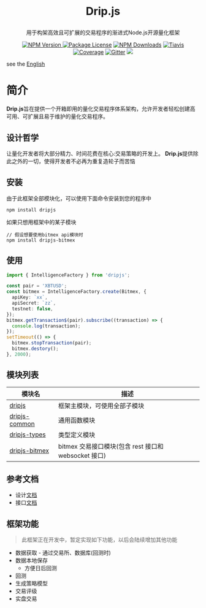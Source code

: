 <H1><p  align="center">Drip.js</p></H1>
<p  align="center">用于构架高效且可扩展的交易程序的渐进式Node.js开源量化框架</p>
<p  align="center">
<a href="https://www.npmjs.com/package/dripjs"><img src="https://img.shields.io/npm/v/dripjs.svg" alt="NPM Version" />
<a href="https://www.npmjs.com/package/dripjs"><img src="https://img.shields.io/badge/license-GPL_3.0-green.svg" alt="Package License" /></a>
<a href="https://www.npmjs.com/package/dripjs"><img src="https://img.shields.io/npm/dm/dripjs.svg" alt="NPM Downloads" /></a>
<a  href="https://travis-ci.com/zlq4863947/dripjs"><img  src="https://travis-ci.com/zlq4863947/dripjs.svg?branch=master&t=6"  alt="Tiavis" /></a>
<a  href="https://coveralls.io/github/zlq4863947/dripjs?branch=master"><img  src="https://coveralls.io/repos/github/zlq4863947/dripjs/badge.svg?branch=master&t=6"  alt="Coverage" /></a>
<a href="https://gitter.im/drip-js/community?utm_source=badge&utm_medium=badge&utm_campaign=pr-badge&utm_content=badge"><img src="https://badges.gitter.im/drip-js.svg" alt="Gitter" /></a>
<a  href="https://www.paypal.me/zlq4863947"><img  src="https://img.shields.io/badge/Donate-PayPal-ff3f59.svg"/></a>
</p>

see the <a href="https://github.com/zlq4863947/dripjs/blob/master/README_EN.md">English</a>

# 简介

**Drip.js**旨在提供一个开箱即用的量化交易程序体系架构，允许开发者轻松创建高可用、可扩展且易于维护的量化交易程序。

## 设计哲学

让量化开发者将大部分精力、时间花费在核心:交易策略的开发上。
**Drip.js**提供除此之外的一切，使得开发者不必再为重复造轮子而苦恼

## 安装

由于此框架全部模块化，可以使用下面命令安装到您的程序中

```shell
npm install dripjs
```

如果只想用框架中的某子模块

```shell
// 假设想要使用bitmex api模块时
npm install dripjs-bitmex
```

## 使用

```typescript
import { IntelligenceFactory } from 'dripjs';

const pair = 'XBTUSD';
const bitmex = IntelligenceFactory.create(Bitmex, {
  apiKey: `xx`,
  apiSecret: `zz`,
  testnet: false,
});
bitmex.getTransaction$(pair).subscribe((transaction) => {
  console.log(transaction);
});
setTimeout(() => {
  bitmex.stopTransaction(pair);
  bitmex.destory();
}, 2000);
```

## 模块列表

| 模块名                                                       | 描述                                                 |
| ------------------------------------------------------------ | ---------------------------------------------------- |
| [dripjs](https://www.npmjs.com/package/dripjs)               | 框架主模块，可使用全部子模块                         |
| [dripjs-common](https://www.npmjs.com/package/dripjs-common) | 通用函数模块                                         |
| [dripjs-types](https://www.npmjs.com/package/dripjs-types)   | 类型定义模块                                         |
| [dripjs-bitmex](https://www.npmjs.com/package/dripjs-bitmex) | bitmex 交易接口模块(包含 rest 接口和 websocket 接口) |

## 参考文档

- 设计[文档](https://github.com/zlq4863947/dripjs/tree/master/docs)
- 接口[文档](https://drip-trader.github.io/dripjs-docs)

## 框架功能

> 此框架正在开发中，暂定实现如下功能，以后会陆续增加其他功能

- 数据获取 - 通过交易所、数据库(回测时)
- 数据本地保存
  - 方便日后回测
- 回测
- 生成策略模型
- 交易评级
- 实盘交易
